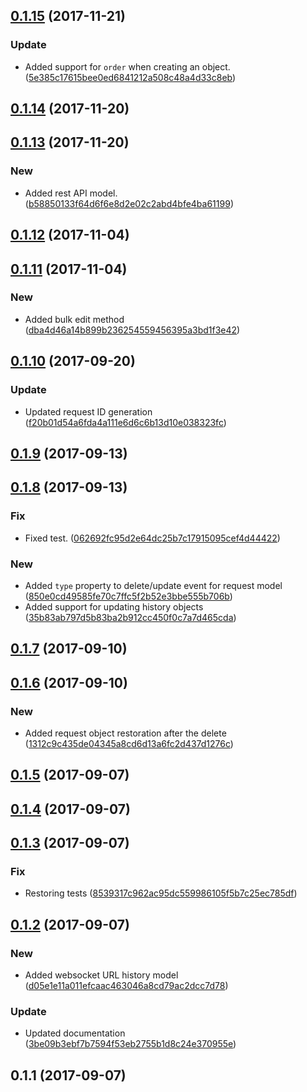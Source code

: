 <a name="0.1.15"></a>
## [0.1.15](https://github.com/advanced-rest-client/arc-models/compare/0.1.14...0.1.15) (2017-11-21)


### Update

* Added support for `order` when creating an object. ([5e385c17615bee0ed6841212a508c48a4d33c8eb](https://github.com/advanced-rest-client/arc-models/commit/5e385c17615bee0ed6841212a508c48a4d33c8eb))



<a name="0.1.14"></a>
## [0.1.14](https://github.com/advanced-rest-client/arc-models/compare/0.1.13...0.1.14) (2017-11-20)




<a name="0.1.13"></a>
## [0.1.13](https://github.com/advanced-rest-client/arc-models/compare/0.1.12...0.1.13) (2017-11-20)


### New

* Added rest API model. ([b58850133f64d6f6e8d2e02c2abd4bfe4ba61199](https://github.com/advanced-rest-client/arc-models/commit/b58850133f64d6f6e8d2e02c2abd4bfe4ba61199))



<a name="0.1.12"></a>
## [0.1.12](https://github.com/advanced-rest-client/arc-models/compare/0.1.11...0.1.12) (2017-11-04)




<a name="0.1.11"></a>
## [0.1.11](https://github.com/advanced-rest-client/arc-models/compare/0.1.10...0.1.11) (2017-11-04)


### New

* Added bulk edit method ([dba4d46a14b899b236254559456395a3bd1f3e42](https://github.com/advanced-rest-client/arc-models/commit/dba4d46a14b899b236254559456395a3bd1f3e42))



<a name="0.1.10"></a>
## [0.1.10](https://github.com/advanced-rest-client/arc-models/compare/0.1.8...0.1.10) (2017-09-20)


### Update

* Updated request ID generation ([f20b01d54a6fda4a111e6d6c6b13d10e038323fc](https://github.com/advanced-rest-client/arc-models/commit/f20b01d54a6fda4a111e6d6c6b13d10e038323fc))



<a name="0.1.9"></a>
## [0.1.9](https://github.com/advanced-rest-client/arc-models/compare/0.1.8...0.1.9) (2017-09-13)




<a name="0.1.8"></a>
## [0.1.8](https://github.com/advanced-rest-client/arc-models/compare/0.1.7...0.1.8) (2017-09-13)


### Fix

* Fixed test. ([062692fc95d2e64dc25b7c17915095cef4d44422](https://github.com/advanced-rest-client/arc-models/commit/062692fc95d2e64dc25b7c17915095cef4d44422))

### New

* Added `type` property to delete/update event for request model ([850e0cd49585fe70c7ffc5f2b52e3bbe555b706b](https://github.com/advanced-rest-client/arc-models/commit/850e0cd49585fe70c7ffc5f2b52e3bbe555b706b))
* Added support for updating history objects ([35b83ab797d5b83ba2b912cc450f0c7a7d465cda](https://github.com/advanced-rest-client/arc-models/commit/35b83ab797d5b83ba2b912cc450f0c7a7d465cda))



<a name="0.1.7"></a>
## [0.1.7](https://github.com/advanced-rest-client/arc-models/compare/0.1.6...0.1.7) (2017-09-10)




<a name="0.1.6"></a>
## [0.1.6](https://github.com/advanced-rest-client/arc-models/compare/0.1.5...0.1.6) (2017-09-10)


### New

* Added request object restoration after the delete ([1312c9c435de04345a8cd6d13a6fc2d437d1276c](https://github.com/advanced-rest-client/arc-models/commit/1312c9c435de04345a8cd6d13a6fc2d437d1276c))



<a name="0.1.5"></a>
## [0.1.5](https://github.com/advanced-rest-client/arc-models/compare/0.1.4...0.1.5) (2017-09-07)




<a name="0.1.4"></a>
## [0.1.4](https://github.com/advanced-rest-client/arc-models/compare/0.1.3...0.1.4) (2017-09-07)




<a name="0.1.3"></a>
## [0.1.3](https://github.com/advanced-rest-client/arc-models/compare/0.1.2...0.1.3) (2017-09-07)


### Fix

* Restoring tests ([8539317c962ac95dc559986105f5b7c25ec785df](https://github.com/advanced-rest-client/arc-models/commit/8539317c962ac95dc559986105f5b7c25ec785df))



<a name="0.1.2"></a>
## [0.1.2](https://github.com/advanced-rest-client/arc-models/compare/0.1.1...0.1.2) (2017-09-07)


### New

* Added websocket URL history model ([d05e1e11a011efcaac463046a8cd79ac2dcc7d78](https://github.com/advanced-rest-client/arc-models/commit/d05e1e11a011efcaac463046a8cd79ac2dcc7d78))

### Update

* Updated documentation ([3be09b3ebf7b7594f53eb2755b1d8c24e370955e](https://github.com/advanced-rest-client/arc-models/commit/3be09b3ebf7b7594f53eb2755b1d8c24e370955e))



<a name="0.1.1"></a>
## 0.1.1 (2017-09-07)





